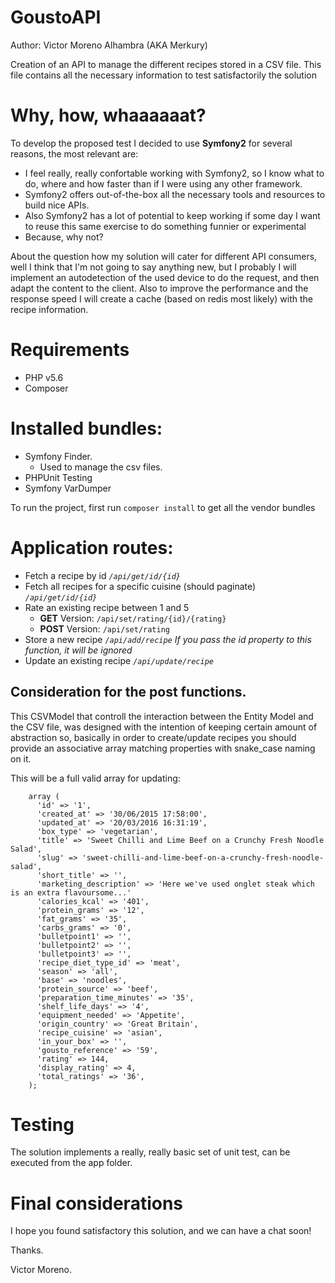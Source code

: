 # GoustoAPI
Author: Victor Moreno Alhambra (AKA Merkury)

Creation of an API to manage the different recipes stored in a CSV file.
This file contains all the necessary information to test satisfactorily the solution

# Why, how, whaaaaaat?

To develop the proposed test I decided to use **Symfony2** for several reasons, the most relevant are:

* I feel really, really confortable working with Symfony2, so I know what to do, where and how faster than if I were using any other framework.
* Symfony2 offers out-of-the-box all the necessary tools and resources to build nice APIs.
* Also Symfony2 has a lot of potential to keep working if some day I want to reuse this same exercise to do something funnier or experimental
* Because, why not?

About the question how my solution will cater for different API consumers, well I think that I'm not going to say anything new, but I probably 
I will implement an autodetection of the used device to do the request, and then adapt the content to the client.
Also to improve the performance and the response speed I will create a cache (based on redis most likely) with the recipe information.

# Requirements
* PHP v5.6
* Composer

# Installed bundles:
* Symfony Finder.
    * Used to manage the csv files.
* PHPUnit Testing
* Symfony VarDumper
   
To run the project, first run `composer install` to get all the vendor bundles
    
# Application routes:

* Fetch a recipe by id
    *`/api/get/id/{id}`*
* Fetch all recipes for a specific cuisine (should paginate)
    *`/api/get/id/{id}`*
* Rate an existing recipe between 1 and 5
    * **GET** Version: `/api/set/rating/{id}/{rating}`
    * **POST** Version: `/api/set/rating`
* Store a new recipe
    *`/api/add/recipe`*
        *If you pass the id property to this function, it will be ignored*
* Update an existing recipe
    *`/api/update/recipe`*

## Consideration for the post functions.

This CSVModel that controll the interaction between the Entity Model and the CSV file, 
was designed with the intention of keeping certain amount of abstraction so, basically 
in order to create/update recipes you should provide an associative array matching 
properties with snake_case naming on it.

This will be a full valid array for updating:
```
    array (
      'id' => '1',
      'created_at' => '30/06/2015 17:58:00',
      'updated_at' => '20/03/2016 16:31:19',
      'box_type' => 'vegetarian',
      'title' => 'Sweet Chilli and Lime Beef on a Crunchy Fresh Noodle Salad',
      'slug' => 'sweet-chilli-and-lime-beef-on-a-crunchy-fresh-noodle-salad',
      'short_title' => '',
      'marketing_description' => 'Here we've used onglet steak which is an extra flavoursome...' 
      'calories_kcal' => '401',
      'protein_grams' => '12',
      'fat_grams' => '35',
      'carbs_grams' => '0',
      'bulletpoint1' => '',
      'bulletpoint2' => '',
      'bulletpoint3' => '',
      'recipe_diet_type_id' => 'meat',
      'season' => 'all',
      'base' => 'noodles',
      'protein_source' => 'beef',
      'preparation_time_minutes' => '35',
      'shelf_life_days' => '4',
      'equipment_needed' => 'Appetite',
      'origin_country' => 'Great Britain',
      'recipe_cuisine' => 'asian',
      'in_your_box' => '',
      'gousto_reference' => '59',
      'rating' => 144,
      'display_rating' => 4,
      'total_ratings' => '36',
    );
```

# Testing
The solution implements a really, really basic set of unit test, can be executed from the app folder.

# Final considerations

I hope you found satisfactory this solution, and we can have a chat soon!

Thanks.

Victor Moreno.


